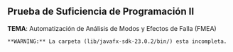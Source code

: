 ## Prueba de Suficiencia de Programación II
**TEMA**: Automatización de Análisis de Modos y Efectos de Falla (FMEA)
```
**WARNING:** La carpeta (lib/javafx-sdk-23.0.2/bin/) esta incompleta.
```
